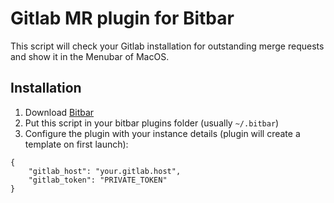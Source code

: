 # Gitlab MR plugin for Bitbar

This script will check your Gitlab installation for outstanding merge requests and show it in the Menubar of MacOS.

## Installation

1. Download [Bitbar](https://getbitbar.com/)
2. Put this script in your bitbar plugins folder (usually `~/.bitbar`)
3. Configure the plugin with your instance details (plugin will create a template on first launch):

```
{
    "gitlab_host": "your.gitlab.host",
    "gitlab_token": "PRIVATE_TOKEN"
}
```
